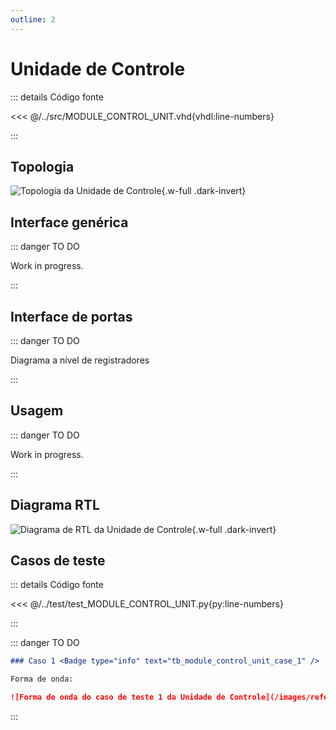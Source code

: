 ```yaml
---
outline: 2
---
```


# Unidade de Controle

::: details Código fonte <a href="https://github.com/pfeinsper/24a-CTI-RISCV/blob/main/src/MODULE_CONTROL_UNIT.vhd" target="blank" style="float:right"><Badge type="tip" text="MODULE_CONTROL_UNIT.vhd &boxbox;" /></a>

<<< @/../src/MODULE_CONTROL_UNIT.vhd{vhdl:line-numbers}

:::

## Topologia

![Topologia da Unidade de Controle](/images/reference/components/module_control_unit.drawio.svg){.w-full .dark-invert}

## Interface genérica

::: danger TO DO

Work in progress.

:::

## Interface de portas

::: danger TO DO

Diagrama a nível de registradores

:::

## Usagem

::: danger TO DO

Work in progress.

:::

## Diagrama RTL

![Diagrama de RTL da Unidade de Controle](/images/reference/components/module_control_unit_netlist.svg){.w-full .dark-invert}

## Casos de teste

::: details Código fonte <a href="https://github.com/pfeinsper/24a-CTI-RISCV/blob/main/test/test_MODULE_CONTROL_UNIT.py" target="blank" style="float:right"><Badge type="tip" text="test_MODULE_CONTROL_UNIT.py &boxbox;" /></a>

<<< @/../test/test_MODULE_CONTROL_UNIT.py{py:line-numbers}

:::

::: danger TO DO

```md
### Caso 1 <Badge type="info" text="tb_module_control_unit_case_1" />

Forma de onda:

![Forma de onda do caso de teste 1 da Unidade de Controle](/images/reference/components/tb_module_control_unit_case_1.svg){.w-full .dark-invert}
```

:::
